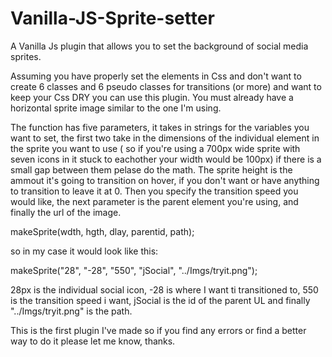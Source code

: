 # Vanilla-JS-Sprite-setter
A Vanilla Js plugin that allows you to set the background of social media sprites.

Assuming you have properly set the elements in Css and don't want to create 6 classes and 6 pseudo classes for transitions (or more)
and want to keep your Css DRY you can use this plugin.
You must already have a horizontal sprite image similar to the one I'm using. 

The function has five parameters, it takes in strings for the variables you want to set, the first two take in the dimensions
of the individual element in the sprite you want to use ( so if you're using a  700px wide sprite with seven icons in it stuck to 
eachother your width would be 100px) if there is a small gap between them pelase do the math. The sprite height is the ammout it's going to transition on hover, if you don't want or have 
anything to transition to leave it at 0. Then you specify the transition speed you would like, the next parameter is the parent 
element you're using, and finally the url of the image.

makeSprite(wdth, hgth, dlay, parentid, path);

so in my case it would look like this:

makeSprite("28", "-28", "550", "jSocial", "../Imgs/tryit.png");

28px is the individual social icon, -28 is where I want ti transitioned to, 550 is the transition speed i want, jSocial is the id 
of the parent UL and finally "../Imgs/tryit.png" is the path.

This is the first plugin I've made so if you find any errors or find a better way to do it please let me know, thanks.
